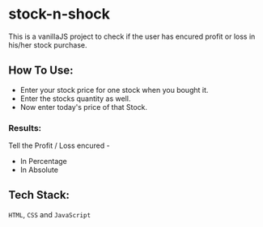 # stock-n-shock

This is a vanillaJS project to check if the user has encured profit or loss in his/her stock purchase.

## How To Use:

- Enter your stock price for one stock when you bought it.
- Enter the stocks quantity as well.
- Now enter today's price of that Stock.

### Results: 
Tell the Profit / Loss encured -
 - In Percentage
 - In Absolute
 
 ## Tech Stack:
 
 `HTML`, `CSS` and `JavaScript`
